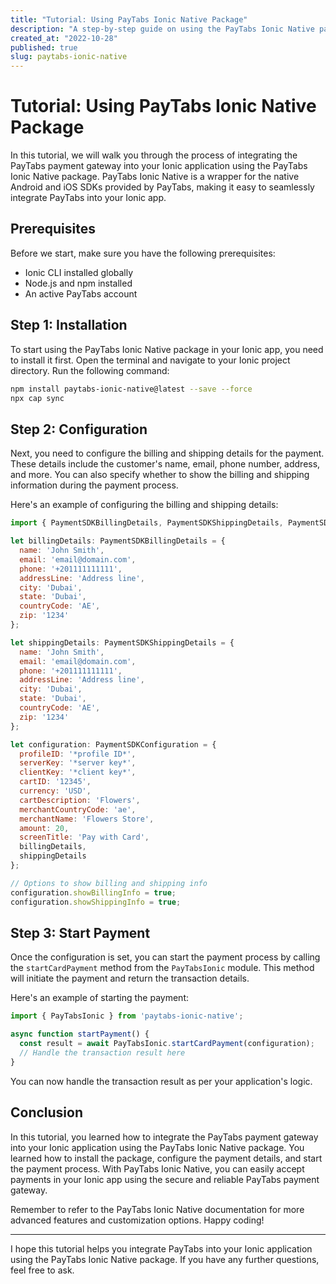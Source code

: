 ```yaml
---
title: "Tutorial: Using PayTabs Ionic Native Package"
description: "A step-by-step guide on using the PayTabs Ionic Native package to integrate PayTabs payment gateway into your Ionic application."
created_at: "2022-10-28"
published: true
slug: paytabs-ionic-native
---
```


# Tutorial: Using PayTabs Ionic Native Package

In this tutorial, we will walk you through the process of integrating the PayTabs payment gateway into your Ionic application using the PayTabs Ionic Native package. PayTabs Ionic Native is a wrapper for the native Android and iOS SDKs provided by PayTabs, making it easy to seamlessly integrate PayTabs into your Ionic app.

## Prerequisites

Before we start, make sure you have the following prerequisites:

- Ionic CLI installed globally
- Node.js and npm installed
- An active PayTabs account

## Step 1: Installation

To start using the PayTabs Ionic Native package in your Ionic app, you need to install it first. Open the terminal and navigate to your Ionic project directory. Run the following command:

```bash
npm install paytabs-ionic-native@latest --save --force
npx cap sync
```

## Step 2: Configuration

Next, you need to configure the billing and shipping details for the payment. These details include the customer's name, email, phone number, address, and more. You can also specify whether to show the billing and shipping information during the payment process.

Here's an example of configuring the billing and shipping details:

```javascript
import { PaymentSDKBillingDetails, PaymentSDKShippingDetails, PaymentSDKConfiguration } from 'paytabs-ionic-native';

let billingDetails: PaymentSDKBillingDetails = {
  name: 'John Smith',
  email: 'email@domain.com',
  phone: '+201111111111',
  addressLine: 'Address line',
  city: 'Dubai',
  state: 'Dubai',
  countryCode: 'AE',
  zip: '1234'
};

let shippingDetails: PaymentSDKShippingDetails = {
  name: 'John Smith',
  email: 'email@domain.com',
  phone: '+201111111111',
  addressLine: 'Address line',
  city: 'Dubai',
  state: 'Dubai',
  countryCode: 'AE',
  zip: '1234'
};

let configuration: PaymentSDKConfiguration = {
  profileID: '*profile ID*',
  serverKey: '*server key*',
  clientKey: '*client key*',
  cartID: '12345',
  currency: 'USD',
  cartDescription: 'Flowers',
  merchantCountryCode: 'ae',
  merchantName: 'Flowers Store',
  amount: 20,
  screenTitle: 'Pay with Card',
  billingDetails,
  shippingDetails
};

// Options to show billing and shipping info
configuration.showBillingInfo = true;
configuration.showShippingInfo = true;
```

## Step 3: Start Payment

Once the configuration is set, you can start the payment process by calling the `startCardPayment` method from the `PayTabsIonic` module. This method will initiate the payment and return the transaction details.

Here's an example of starting the payment:

```javascript
import { PayTabsIonic } from 'paytabs-ionic-native';

async function startPayment() {
  const result = await PayTabsIonic.startCardPayment(configuration);
  // Handle the transaction result here
}
```

You can now handle the transaction result as per your application's logic.

## Conclusion

In this tutorial, you learned how to integrate the PayTabs payment gateway into your Ionic application using the PayTabs Ionic Native package. You learned how to install the package, configure the payment details, and start the payment process. With PayTabs Ionic Native, you can easily accept payments in your Ionic app using the secure and reliable PayTabs payment gateway.

Remember to refer to the PayTabs Ionic Native documentation for more advanced features and customization options. Happy coding!

---

I hope this tutorial helps you integrate PayTabs into your Ionic application using the PayTabs Ionic Native package. If you have any further questions, feel free to ask.